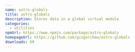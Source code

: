 ```yaml
---
name: astro-globals
title: astro-globals
description: Stores data in a global virtual module
categories:
  - utilities
npmUrl: https://www.npmjs.com/package/astro-globals
homepageUrl: https://github.com/gingerchew/astro-globals
downloads: 69
---
```

